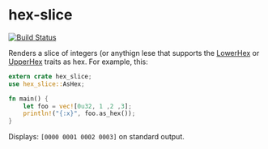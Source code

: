 # hex-slice

[![Build Status](https://travis-ci.org/cstorey/hex-slice.svg?branch=master)](https://travis-ci.org/cstorey/hex-slice)

Renders a slice of integers (or anythign lese that supports the
[LowerHex](https://doc.rust-lang.org/std/fmt/trait.LowerHex.html) or [UpperHex](https://doc.rust-lang.org/std/fmt/trait.UpperHex.html) traits as hex. For example, this:

```rust
extern crate hex_slice;
use hex_slice::AsHex;

fn main() {
    let foo = vec![0u32, 1 ,2 ,3];
    println!("{:x}", foo.as_hex());
}
```

Displays: `[0000 0001 0002 0003]` on standard output.

